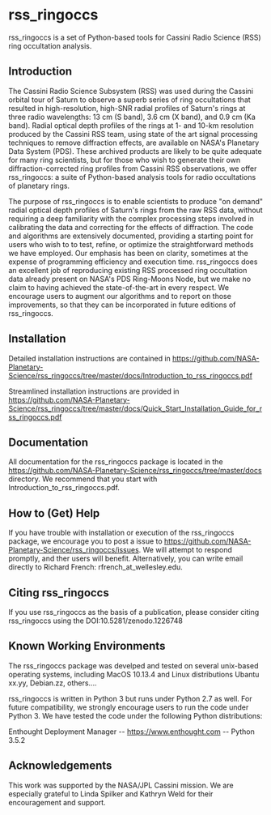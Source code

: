 # rss_ringoccs
rss_ringoccs is a set of Python-based tools for Cassini Radio Science (RSS) ring occultation analysis.

## Introduction
The Cassini Radio Science Subsystem (RSS) was used during the Cassini orbital tour of Saturn to observe a superb series of ring occultations that resulted in high-resolution, high-SNR radial profiles of Saturn's rings at three radio wavelengths: 13 cm (S band), 3.6 cm (X band), and 0.9 cm (Ka band). Radial optical depth profiles of the rings at 1- and 10-km resolution produced by the Cassini RSS team, using state of the art signal processing techniques to remove diffraction effects, are available on NASA's Planetary Data System (PDS). These archived products are likely to be quite adequate for many ring scientists, but for those who wish to generate their own diffraction-corrected ring profiles from Cassini RSS observations, we offer rss_ringoccs: a suite of Python-based  analysis tools for radio occultations of planetary rings.

The purpose of rss_ringoccs is to enable scientists to produce "on demand" radial optical depth profiles of Saturn's rings from the raw RSS data, without requiring a deep familiarity with the complex processing steps involved in calibrating the data and correcting for the effects of diffraction. The code and algorithms are extensively documented, providing a starting point for users who wish to to test, refine, or optimize the straightforward methods we have employed. Our emphasis has been on clarity, sometimes at the expense of programming efficiency and execution time. rss_ringoccs does an excellent job of reproducing existing RSS processed ring occultation data already present on NASA's PDS Ring-Moons Node, but we make no claim to having achieved the state-of-the-art in every respect. We encourage users to augment our algorithms and to report on those improvements, so that they can be  incorporated in future editions of rss_ringoccs. 

## Installation
Detailed installation instructions are contained in https://github.com/NASA-Planetary-Science/rss_ringoccs/tree/master/docs/Introduction_to_rss_ringoccs.pdf 

Streamlined installation instructions are provided in https://github.com/NASA-Planetary-Science/rss_ringoccs/tree/master/docs/Quick_Start_Installation_Guide_for_rss_ringoccs.pdf 
## Documentation
All documentation for the rss_ringoccs package is located in the https://github.com/NASA-Planetary-Science/rss_ringoccs/tree/master/docs
directory. We recommend that you start with Introduction_to_rss_ringoccs.pdf.

## How to (Get) Help
If you have trouble with installation or execution of the rss_ringoccs package, we encourage you to post a issue to https://github.com/NASA-Planetary-Science/rss_ringoccs/issues. We will attempt to respond promptly, and ther users will benefit. Alternatively, you can write email directly to Richard French: rfrench_at_wellesley.edu.
## Citing rss_ringoccs
If you use rss_ringoccs as the basis of a publication, please consider 
citing rss_ringoccs using the DOI:10.5281/zenodo.1226748

## Known Working Environments
The rss_ringoccs package was develped and tested on several unix-based operating systems, including MacOS 10.13.4 and Linux distributions Ubantu xx.yy, Debian.zz, others....

rss_ringoccs is written in Python 3 but runs under Python 2.7 as well. For future compatibility, we strongly encourage users to run the code under Python 3. We have tested the code under the following Python distributions:

Enthought Deployment Manager -- https://www.enthought.com -- Python 3.5.2

## Acknowledgements
This work was supported by the NASA/JPL Cassini mission. We are especially grateful 
to Linda Spilker and Kathryn Weld for their encouragement and support.
